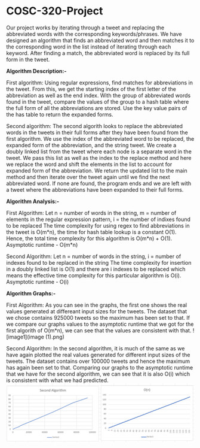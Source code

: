 # COSC-320-Project

Our project works by iterating through a tweet and replacing the abbreviated words with the corresponding keywords/phrases. We have designed an algorithm that finds an abbreviated word and then matches it to the corresponding word in the list instead of iterating through each keyword. After finding a match, the abbreviated word is replaced by its full form in the tweet.

**Algorithm Description:-**

First algorithm: 
Using regular expressions, find matches for abbreviations in the tweet. From this, we get the starting index of the first letter of the abbreviation as well as the end index. With the group of abbreviated words found in the tweet, compare the values of the group to a hash table where the full form of all the abbreviations are stored. Use the key value pairs of the has table to return the expanded forms.

Second algorithm: 
The second algorith looks to replace the abbreviated words in the tweets in their full forms after they have been found from the first algorithm. We use the index of the abbreviated word to be replaced, the expanded form of the abbreviation, and the string tweet. We create a doubly linked list from the tweet where each node is a separate word in the tweet. We pass this list as well as the index to the replace method and here we replace the word and shift the elements in the list to account for expanded form of the abbreviation. We return the updated list to the main method and then iterate over the tweet again until we find the next abbreviated word. If none are found, the program ends and we are left with a tweet where the abbreviations have been expanded to their full forms. 

**Algorithm Analysis:-**

First Algorithm: 
Let n = number of words in the string, m = number of elements in the regular expression pattern, i = the number of indixes found to be replaced 
The time complexity for using regex to find abbreviations in the tweet is O(m\*n), the time for hash table lookup is a constant O(1). Hence, the total time complexity for this algorithm is O(m\*n) + O(1). 
Asymptotic runtime - O(m\*n)

Second Algorithm: 
Let n = number of words in the string, i = number of indexes found to be replaced in the string
The time complexity for insertion in a doubly linked list is O(1) and there are i indexes to be replaced which means the effective time complexity for this particular algorithm is O(i).
Asymptotic runtime - O(i)

**Algorithm Graphs:-**

First Algorithm:
As you can see in the graphs, the first one shows the real values generated at differeant input sizes for the tweets. The dataset that we chose contains 925000 tweets so the maximum has been set to that. If we compare our graphs values to the asymptotic runtime that we got for the first algorith of O(m\*n), we can see that the values are consistent with that.
![image1](image (1).png)

Second Algorithm: 
In the second algorithm, it is much of the same as we have again plotted the real values generated for different input sizes of the tweets. The dataset contains over 100000 tweets and hence the maximum has again been set to that. Comparing our graphs to the asymptotic runtime that we have for the second algorithm, we can see that it is also O(i) which is consistent with what we had predicted.
![image2](image.png)
